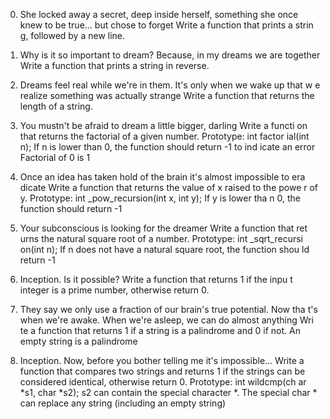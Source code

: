 0. She locked away a secret, deep inside herself, something she once knew   to be true... but chose to forget Write a function that prints a strin   g, followed by a new line.

1. Why is it so important to dream? Because, in my dreams we are together   Write a function that prints a string in reverse.

2. Dreams feel real while we're in them. It's only when we wake up that w   e realize something was actually strange Write a function that returns   the length of a string.

3. You mustn't be afraid to dream a little bigger, darling Write a functi   on that returns the factorial of a given number. Prototype: int factor   ial(int n); If n is lower than 0, the function should return -1 to ind   icate an error Factorial of 0 is 1

4. Once an idea has taken hold of the brain it's almost impossible to era   dicate Write a function that returns the value of x raised to the powe   r of y. Prototype: int _pow_recursion(int x, int y); If y is lower tha   n 0, the function should return -1

5. Your subconscious is looking for the dreamer Write a function that ret   urns the natural square root of a number. Prototype: int _sqrt_recursi   on(int n); If n does not have a natural square root, the function shou   ld return -1

6. Inception. Is it possible? Write a function that returns 1 if the inpu   t integer is a prime number, otherwise return 0.

7. They say we only use a fraction of our brain's true potential. Now tha   t's when we're awake. When we're asleep, we can do almost anything Wri   te a function that returns 1 if a string is a palindrome and 0 if not.   An empty string is a palindrome

8. Inception. Now, before you bother telling me it's impossible... Write    a function that compares two strings and returns 1 if the strings can    be considered identical, otherwise return 0. Prototype: int wildcmp(ch   ar *s1, char *s2); s2 can contain the special character *. The special   char * can replace any string (including an empty string)
